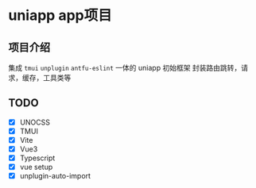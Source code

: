 
# uniapp app项目
 
## 项目介绍

集成 `tmui` `unplugin` `antfu-eslint`  一体的 uniapp 初始框架
封装路由跳转，请求，缓存，工具类等

## TODO

- [x] UNOCSS
- [x] TMUI
- [x] Vite
- [x] Vue3
- [x] Typescript
- [x] vue setup
- [x] unplugin-auto-import
